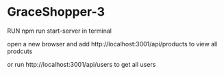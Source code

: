 # GraceShopper-3

RUN npm run start-server in terminal 

open a new browser and add http://localhost:3001/api/products to view all prodcuts 

or run http://localhost:3001/api/users to get all users 

